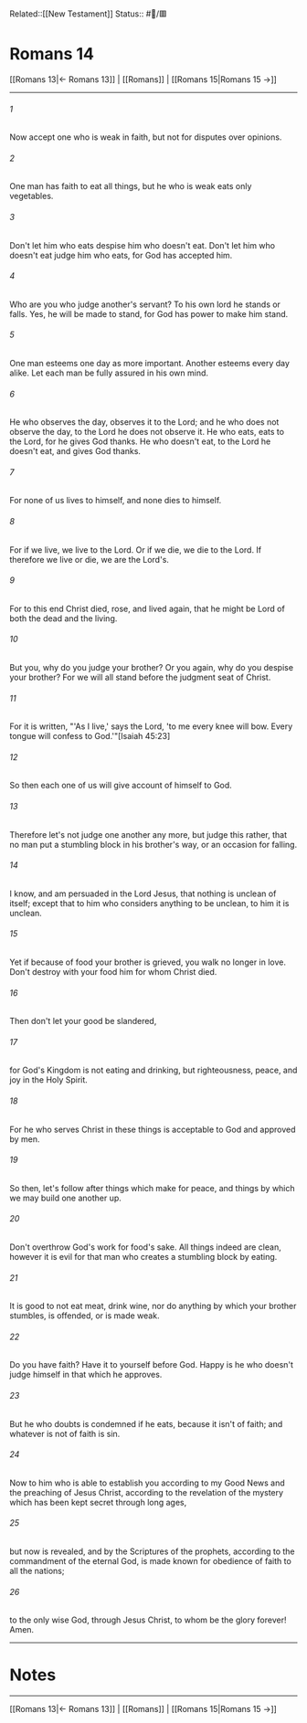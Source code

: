 Related::[[New Testament]]
Status:: #📖/🟥
# Romans 14

[[Romans 13|← Romans 13]] | [[Romans]] | [[Romans 15|Romans 15 →]]
***



###### 1 
Now accept one who is weak in faith, but not for disputes over opinions. 

###### 2 
One man has faith to eat all things, but he who is weak eats only vegetables. 

###### 3 
Don't let him who eats despise him who doesn't eat. Don't let him who doesn't eat judge him who eats, for God has accepted him. 

###### 4 
Who are you who judge another's servant? To his own lord he stands or falls. Yes, he will be made to stand, for God has power to make him stand. 

###### 5 
One man esteems one day as more important. Another esteems every day alike. Let each man be fully assured in his own mind. 

###### 6 
He who observes the day, observes it to the Lord; and he who does not observe the day, to the Lord he does not observe it. He who eats, eats to the Lord, for he gives God thanks. He who doesn't eat, to the Lord he doesn't eat, and gives God thanks. 

###### 7 
For none of us lives to himself, and none dies to himself. 

###### 8 
For if we live, we live to the Lord. Or if we die, we die to the Lord. If therefore we live or die, we are the Lord's. 

###### 9 
For to this end Christ died, rose, and lived again, that he might be Lord of both the dead and the living. 

###### 10 
But you, why do you judge your brother? Or you again, why do you despise your brother? For we will all stand before the judgment seat of Christ. 

###### 11 
For it is written, "'As I live,' says the Lord, 'to me every knee will bow. Every tongue will confess to God.'"<crossref intro="14:11">[Isaiah 45:23]</crossref> 

###### 12 
So then each one of us will give account of himself to God. 

###### 13 
Therefore let's not judge one another any more, but judge this rather, that no man put a stumbling block in his brother's way, or an occasion for falling. 

###### 14 
I know, and am persuaded in the Lord Jesus, that nothing is unclean of itself; except that to him who considers anything to be unclean, to him it is unclean. 

###### 15 
Yet if because of food your brother is grieved, you walk no longer in love. Don't destroy with your food him for whom Christ died. 

###### 16 
Then don't let your good be slandered, 

###### 17 
for God's Kingdom is not eating and drinking, but righteousness, peace, and joy in the Holy Spirit. 

###### 18 
For he who serves Christ in these things is acceptable to God and approved by men. 

###### 19 
So then, let's follow after things which make for peace, and things by which we may build one another up. 

###### 20 
Don't overthrow God's work for food's sake. All things indeed are clean, however it is evil for that man who creates a stumbling block by eating. 

###### 21 
It is good to not eat meat, drink wine, nor do anything by which your brother stumbles, is offended, or is made weak. 

###### 22 
Do you have faith? Have it to yourself before God. Happy is he who doesn't judge himself in that which he approves. 

###### 23 
But he who doubts is condemned if he eats, because it isn't of faith; and whatever is not of faith is sin. 

###### 24 
Now to him who is able to establish you according to my Good News and the preaching of Jesus Christ, according to the revelation of the mystery which has been kept secret through long ages, 

###### 25 
but now is revealed, and by the Scriptures of the prophets, according to the commandment of the eternal God, is made known for obedience of faith to all the nations; 

###### 26 
to the only wise God, through Jesus Christ, to whom be the glory forever! Amen.

---
# Notes


***
[[Romans 13|← Romans 13]] | [[Romans]] | [[Romans 15|Romans 15 →]]
